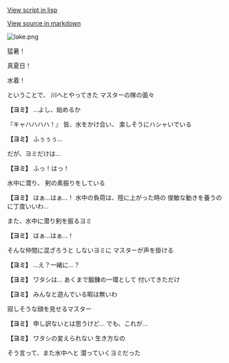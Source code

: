[View script in lisp](../scripts/10311201.txt)

[View source in markdown](10311201.md)

![lake.png](../images/backgrounds/lake.png)

猛暑！

真夏日！

水着！

ということで、
川へとやってきた
マスターの隊の面々

**【ヨミ】**
…よし、始めるか

『キャハハハハ！』
皆、水をかけ合い、
楽しそうにハシャいでいる

**【ヨミ】**
ふぅぅぅ…

だが、ヨミだけは…

**【ヨミ】**
ふっ！はっ！

水中に潜り、
剣の素振りをしている

**【ヨミ】**
はぁ…はぁ…！
水中の負荷は、陸に上がった時の
俊敏な動きを養うのに丁度いいわ…

また、水中に潜り剣を振るヨミ

**【ヨミ】**
はぁ…はぁ…！

そんな仲間に混ざろうと
しないヨミに
マスターが声を掛ける

**【ヨミ】**
…え？一緒に…？

**【ヨミ】**
ワタシは…
あくまで鍛錬の一環として
付いてきただけ

**【ヨミ】**
みんなと遊んでいる暇は無いわ

寂しそうな顔を見せるマスター

**【ヨミ】**
申し訳ないとは思うけど…
でも、これが…

**【ヨミ】**
ワタシの変えられない
生き方なの

そう言って、また水中へと
潜っていくヨミだった